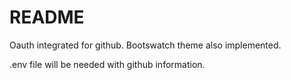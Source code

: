 # README

Oauth integrated for github. Bootswatch theme also implemented.

.env file will be needed with github information.
